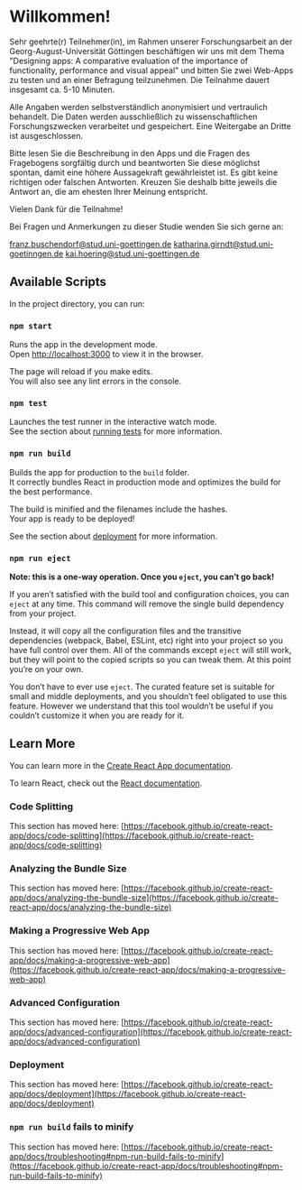# Willkommen!


Sehr geehrte(r) Teilnehmer(in),
im Rahmen unserer Forschungsarbeit an der Georg-August-Universität Göttingen
beschäftigen wir uns mit dem Thema "Designing apps: A comparative evaluation of the importance of functionality, performance and visual appeal" 
und bitten Sie zwei Web-Apps zu testen und an einer Befragung teilzunehmen. 
Die Teilnahme dauert insgesamt ca. 5-10 Minuten.

Alle Angaben werden selbstverständlich anonymisiert und vertraulich behandelt.
Die Daten werden ausschließlich zu wissenschaftlichen
Forschungszwecken verarbeitet und gespeichert. Eine Weitergabe an Dritte ist ausgeschlossen.

Bitte lesen Sie die Beschreibung in den Apps und die Fragen des Fragebogens sorgfältig durch und
beantworten Sie diese möglichst spontan, damit eine höhere Aussagekraft gewährleistet ist. 
Es gibt keine richtigen oder falschen Antworten. Kreuzen Sie deshalb bitte jeweils die Antwort
an, die am ehesten Ihrer Meinung entspricht.

Vielen Dank für die Teilnahme! 

Bei Fragen und Anmerkungen zu dieser Studie wenden Sie sich gerne an:

franz.buschendorf@stud.uni-goettingen.de
katharina.girndt@stud.uni-goetinngen.de
kai.hoering@stud.uni-goettingen.de


## Available Scripts

In the project directory, you can run:

### `npm start`

Runs the app in the development mode.\
Open [http://localhost:3000](http://localhost:3000) to view it in the browser.

The page will reload if you make edits.\
You will also see any lint errors in the console.

### `npm test`

Launches the test runner in the interactive watch mode.\
See the section about [running tests](https://facebook.github.io/create-react-app/docs/running-tests) for more information.

### `npm run build`

Builds the app for production to the `build` folder.\
It correctly bundles React in production mode and optimizes the build for the best performance.

The build is minified and the filenames include the hashes.\
Your app is ready to be deployed!

See the section about [deployment](https://facebook.github.io/create-react-app/docs/deployment) for more information.

### `npm run eject`

**Note: this is a one-way operation. Once you `eject`, you can’t go back!**

If you aren’t satisfied with the build tool and configuration choices, you can `eject` at any time. This command will remove the single build dependency from your project.

Instead, it will copy all the configuration files and the transitive dependencies (webpack, Babel, ESLint, etc) right into your project so you have full control over them. All of the commands except `eject` will still work, but they will point to the copied scripts so you can tweak them. At this point you’re on your own.

You don’t have to ever use `eject`. The curated feature set is suitable for small and middle deployments, and you shouldn’t feel obligated to use this feature. However we understand that this tool wouldn’t be useful if you couldn’t customize it when you are ready for it.

## Learn More

You can learn more in the [Create React App documentation](https://facebook.github.io/create-react-app/docs/getting-started).

To learn React, check out the [React documentation](https://reactjs.org/).

### Code Splitting

This section has moved here: [https://facebook.github.io/create-react-app/docs/code-splitting](https://facebook.github.io/create-react-app/docs/code-splitting)

### Analyzing the Bundle Size

This section has moved here: [https://facebook.github.io/create-react-app/docs/analyzing-the-bundle-size](https://facebook.github.io/create-react-app/docs/analyzing-the-bundle-size)

### Making a Progressive Web App

This section has moved here: [https://facebook.github.io/create-react-app/docs/making-a-progressive-web-app](https://facebook.github.io/create-react-app/docs/making-a-progressive-web-app)

### Advanced Configuration

This section has moved here: [https://facebook.github.io/create-react-app/docs/advanced-configuration](https://facebook.github.io/create-react-app/docs/advanced-configuration)

### Deployment

This section has moved here: [https://facebook.github.io/create-react-app/docs/deployment](https://facebook.github.io/create-react-app/docs/deployment)

### `npm run build` fails to minify

This section has moved here: [https://facebook.github.io/create-react-app/docs/troubleshooting#npm-run-build-fails-to-minify](https://facebook.github.io/create-react-app/docs/troubleshooting#npm-run-build-fails-to-minify)
